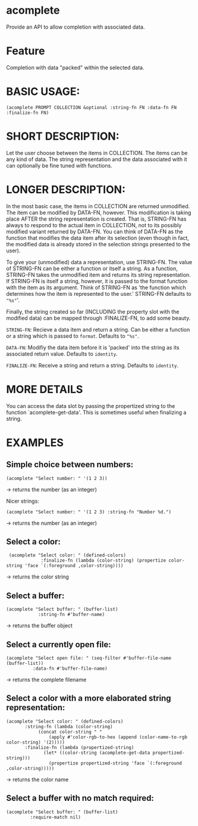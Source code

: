 # acomplete
Provide an API to allow completion with associated data.

# Feature
Completion with data "packed" within the selected data.

# BASIC USAGE:

```
(acomplete PROMPT COLLECTION &optional :string-fn FN :data-fn FN :finalize-fn FN)
```

# SHORT DESCRIPTION:

Let the user choose between the items in COLLECTION. The items can be
any kind of data. The string representation and the data associated
with it can optionally be fine tuned with functions.

# LONGER DESCRIPTION:

In the most basic case, the items in COLLECTION are returned
unmodified. The item can be modified by DATA-FN, however. This
modification is taking place AFTER the string representation is
created. That is, STRING-FN has always to respond to the actual item
in COLLECTION, not to its possibly modified variant returned by
DATA-FN. You can think of DATA-FN as the function that modifies the
data item after its selection (even though in fact, the modified data
is already stored in the selection strings presented to the user).

To give your (unmodified) data a representation, use STRING-FN. The
value of STRING-FN can be either a function or itself a string. As a
function, STRING-FN takes the unmodified item and returns its string
representation. If STRING-FN is itself a string, however, it is passed
to the format function with the item as its argument. Think of
STRING-FN as 'the function which determines how the item is
represented to the user.' STRING-FN defaults to `"%s"`'.

Finally, the string created so far (INCLUDING the property slot
with the modified data) can be mapped through :FINALIZE-FN, to add
some beauty.

 `STRING-FN`:  Recieve a data item and return a string. Can be either
 a function or a string which is passed to `format`. Defaults to
 `"%s"`. 
 
 `DATA-FN`:  Modifiy the data item before it is 'packed' into the string as its associated return value. Defaults to `identity`.

`FINALIZE-FN`: Receive a string and return a string. Defaults to `identity`.

# MORE DETAILS

You can access the data slot by passing the propertized string to
the function `acomplete-get-data'. This is sometimes useful when
finalizing a string.

# EXAMPLES

## Simple choice between numbers:

```
(acomplete "Select number: " '(1 2 3))
```
-> returns the number (as an integer)

Nicer strings:

```
(acomplete "Select number: " '(1 2 3) :string-fn "Number %d.")
```
-> returns the number (as an integer)

## Select a color:

```
 (acomplete "Select color: " (defined-colors)
             :finalize-fn (lambda (color-string) (propertize color-string 'face `(:foreground ,color-string))))
```

-> returns the color string

## Select a buffer:

```
(acomplete "Select buffer: " (buffer-list)
            :string-fn #'buffer-name)
```
 -> returns the buffer object

## Select a currently open file:

```
(acomplete "Select open file: " (seq-filter #'buffer-file-name (buffer-list))
          :data-fn #'buffer-file-name)
```
-> returns the complete filename

## Select a color with a more elaborated string representation:

```
(acomplete "Select color: " (defined-colors)
	   :string-fn (lambda (color-string)
			(concat color-string " "
				(apply #'color-rgb-to-hex (append (color-name-to-rgb color-string) '(2)))))
	   :finalize-fn (lambda (propertized-string)
			  (let* ((color-string (acomplete-get-data propertized-string)))
			    (propertize propertized-string 'face `(:foreground ,color-string)))))
```
-> returns the color name

## Select a buffer with no match required:

```
(acomplete "Select buffer: " (buffer-list)
	     :require-match nil)
```
